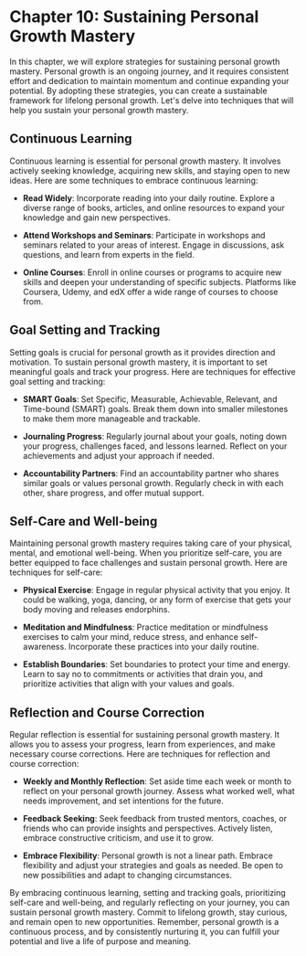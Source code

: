 Chapter 10: Sustaining Personal Growth Mastery
==============================================

In this chapter, we will explore strategies for sustaining personal growth mastery. Personal growth is an ongoing journey, and it requires consistent effort and dedication to maintain momentum and continue expanding your potential. By adopting these strategies, you can create a sustainable framework for lifelong personal growth. Let's delve into techniques that will help you sustain your personal growth mastery.

Continuous Learning
-------------------

Continuous learning is essential for personal growth mastery. It involves actively seeking knowledge, acquiring new skills, and staying open to new ideas. Here are some techniques to embrace continuous learning:

* **Read Widely**: Incorporate reading into your daily routine. Explore a diverse range of books, articles, and online resources to expand your knowledge and gain new perspectives.

* **Attend Workshops and Seminars**: Participate in workshops and seminars related to your areas of interest. Engage in discussions, ask questions, and learn from experts in the field.

* **Online Courses**: Enroll in online courses or programs to acquire new skills and deepen your understanding of specific subjects. Platforms like Coursera, Udemy, and edX offer a wide range of courses to choose from.

Goal Setting and Tracking
-------------------------

Setting goals is crucial for personal growth as it provides direction and motivation. To sustain personal growth mastery, it is important to set meaningful goals and track your progress. Here are techniques for effective goal setting and tracking:

* **SMART Goals**: Set Specific, Measurable, Achievable, Relevant, and Time-bound (SMART) goals. Break them down into smaller milestones to make them more manageable and trackable.

* **Journaling Progress**: Regularly journal about your goals, noting down your progress, challenges faced, and lessons learned. Reflect on your achievements and adjust your approach if needed.

* **Accountability Partners**: Find an accountability partner who shares similar goals or values personal growth. Regularly check in with each other, share progress, and offer mutual support.

Self-Care and Well-being
------------------------

Maintaining personal growth mastery requires taking care of your physical, mental, and emotional well-being. When you prioritize self-care, you are better equipped to face challenges and sustain personal growth. Here are techniques for self-care:

* **Physical Exercise**: Engage in regular physical activity that you enjoy. It could be walking, yoga, dancing, or any form of exercise that gets your body moving and releases endorphins.

* **Meditation and Mindfulness**: Practice meditation or mindfulness exercises to calm your mind, reduce stress, and enhance self-awareness. Incorporate these practices into your daily routine.

* **Establish Boundaries**: Set boundaries to protect your time and energy. Learn to say no to commitments or activities that drain you, and prioritize activities that align with your values and goals.

Reflection and Course Correction
--------------------------------

Regular reflection is essential for sustaining personal growth mastery. It allows you to assess your progress, learn from experiences, and make necessary course corrections. Here are techniques for reflection and course correction:

* **Weekly and Monthly Reflection**: Set aside time each week or month to reflect on your personal growth journey. Assess what worked well, what needs improvement, and set intentions for the future.

* **Feedback Seeking**: Seek feedback from trusted mentors, coaches, or friends who can provide insights and perspectives. Actively listen, embrace constructive criticism, and use it to grow.

* **Embrace Flexibility**: Personal growth is not a linear path. Embrace flexibility and adjust your strategies and goals as needed. Be open to new possibilities and adapt to changing circumstances.

By embracing continuous learning, setting and tracking goals, prioritizing self-care and well-being, and regularly reflecting on your journey, you can sustain personal growth mastery. Commit to lifelong growth, stay curious, and remain open to new opportunities. Remember, personal growth is a continuous process, and by consistently nurturing it, you can fulfill your potential and live a life of purpose and meaning.
